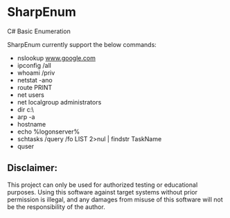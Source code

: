 # SharpEnum
C# Basic Enumeration

SharpEnum currently support the below commands:

* nslookup www.google.com
* ipconfig /all
* whoami /priv
* netstat -ano
* route PRINT
* net users
* net localgroup administrators
* dir c:\
* arp -a
* hostname
* echo %logonserver%
* schtasks /query /fo LIST 2>nul | findstr TaskName
* quser

## Disclaimer:

This project can only be used for authorized testing or educational purposes. Using this software against target systems without prior permission is illegal, and any damages from misuse of this software will not be the responsibility of the author.
